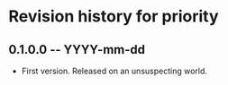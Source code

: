 # Revision history for priority

## 0.1.0.0 -- YYYY-mm-dd

* First version. Released on an unsuspecting world.
